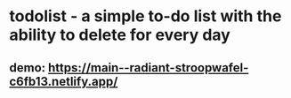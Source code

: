# todolist - a simple to-do list with the ability to delete for every day

## demo: https://main--radiant-stroopwafel-c6fb13.netlify.app/
